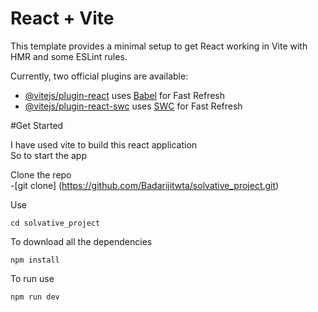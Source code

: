 # React + Vite

This template provides a minimal setup to get React working in Vite with HMR and some ESLint rules.

Currently, two official plugins are available:

- [@vitejs/plugin-react](https://github.com/vitejs/vite-plugin-react/blob/main/packages/plugin-react/README.md) uses [Babel](https://babeljs.io/) for Fast Refresh
- [@vitejs/plugin-react-swc](https://github.com/vitejs/vite-plugin-react-swc) uses [SWC](https://swc.rs/) for Fast Refresh


#Get Started

I have used vite to build this react application<br>
So to start the app<br>

Clone the repo <br>
-[git clone] (https://github.com/Badarijitwta/solvative_project.git)

Use <br>
```
cd solvative_project 
```

To download all the dependencies <br>
```
npm install 
```
To run use <br>
```
npm run dev
```